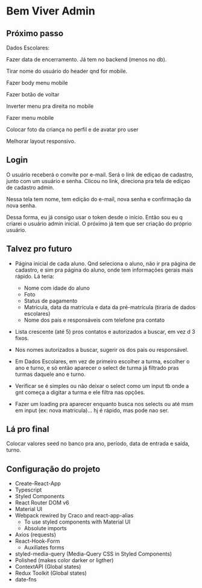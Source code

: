 # Bem Viver Admin

## Próximo passo

Dados Escolares:

Fazer data de encerramento. Já tem no backend (menos no db).

Tirar nome do usuário do header qnd for mobile.

Fazer body menu mobile

Fazer botão de voltar

Inverter menu pra direita no mobile

Fazer menu mobile

Colocar foto da criança no perfil e de avatar pro user

Melhorar layout responsivo.

## Login

O usuário receberá o convite por e-mail. Será o link de ediçao de cadastro, junto com um usuário e senha. Clicou no link, direciona pra tela de ediçao de cadastro admin.

Nessa tela tem nome, tem edição do e-mail, nova senha e confirmação da nova senha.

Dessa forma, eu já consigo usar o token desde o início. Então sou eu q criarei o usuário admin inicial. O próximo já tem que ser criação do próprio usuário.

## Talvez pro futuro

- Página inicial de cada aluno. Qnd seleciona o aluno, não ir pra página de cadastro, e sim pra página do aluno, onde tem informações gerais mais rápido. Lá teria:

  - Nome com idade do aluno
  - Foto
  - Status de pagamento
  - Matrícula, data da matrícula e data da pré-matrícula (tiraria de dados escolares)
  - Nome dos pais e responsáveis com telefone pra contato

- Lista crescente (até 5) pros contatos e autorizados a buscar, em vez d 3 fixos.
- Nos nomes autorizados a buscar, sugerir os dos pais ou responsável.

- Em Dados Escolares, em vez de primeiro escolher a turma, escolher o ano e turno,
  e só então aparecer o select de turma já filtrado pras turmas daquele ano e turno.

- Verificar se é simples ou não deixar o select como um input tb onde a gnt começa a digitar a turma e ele filtra nas opções.

- Fazer um loading pra aparecer enquanto busca nos selects ou até msm em input (ex: nova matricula)... hj é rápido, mas pode nao ser.

## Lá pro final

Colocar valores seed no banco pra ano, período, data de entrada e saída, turno.

## Configuração do projeto

- Create-React-App
- Typescript
- Styled Components
- React Router DOM v6
- Material UI
- Webpack rewired by Craco and react-app-alias
  - To use styled components with Material UI
  - Absolute imports
- Axios (requests)
- React-Hook-Form
  - Auxiliates forms
- styled-media-query (Media-Query CSS in Styled Components)
- Polished (makes color darker or ligther)
- ContextAPI (Global states)
- Redux Toolkit (Global states)
- date-fns
